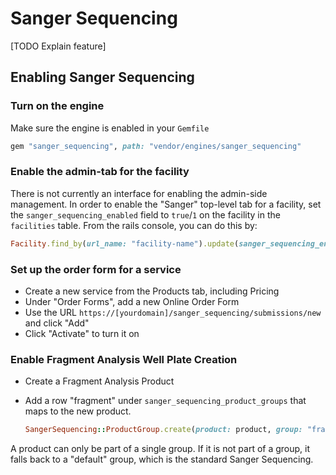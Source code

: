 # Sanger Sequencing

[TODO Explain feature]

## Enabling Sanger Sequencing

### Turn on the engine

Make sure the engine is enabled in your `Gemfile`

```ruby
gem "sanger_sequencing", path: "vendor/engines/sanger_sequencing"
```

### Enable the admin-tab for the facility

There is not currently an interface for enabling the admin-side management. In order
to enable the "Sanger" top-level tab for a facility, set the
`sanger_sequencing_enabled` field to `true`/`1` on the facility in the `facilities`
table. From the rails console, you can do this by:

```ruby
Facility.find_by(url_name: "facility-name").update(sanger_sequencing_enabled: true)
```

### Set up the order form for a service

* Create a new service from the Products tab, including Pricing
* Under "Order Forms", add a new Online Order Form
* Use the URL `https://[yourdomain]/sanger_sequencing/submissions/new` and click "Add"
* Click "Activate" to turn it on

### Enable Fragment Analysis Well Plate Creation

* Create a Fragment Analysis Product
* Add a row "fragment" under `sanger_sequencing_product_groups` that maps to
  the new product.

  ```ruby
  SangerSequencing::ProductGroup.create(product: product, group: "fragment")
  ```

A product can only be part of a single group. If it is not part of a group,
it falls back to a "default" group, which is the standard Sanger Sequencing.
